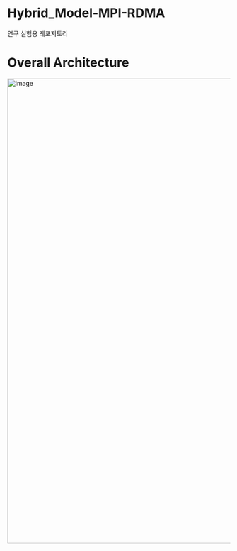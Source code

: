 # Hybrid_Model-MPI-RDMA
연구 실험용 레포지토리

# Overall Architecture
<img width="1049" alt="image" src="https://github.com/user-attachments/assets/b956bc51-8644-4b83-b5e8-0564b7483600" />
